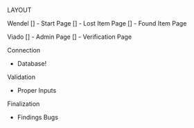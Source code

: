 LAYOUT

Wendel
[] - Start Page
[] - Lost Item Page
[] - Found Item Page

Viado
[] - Admin Page
[] - Verification Page

Connection
- Database!

Validation

- Proper Inputs

Finalization

- Findings Bugs
